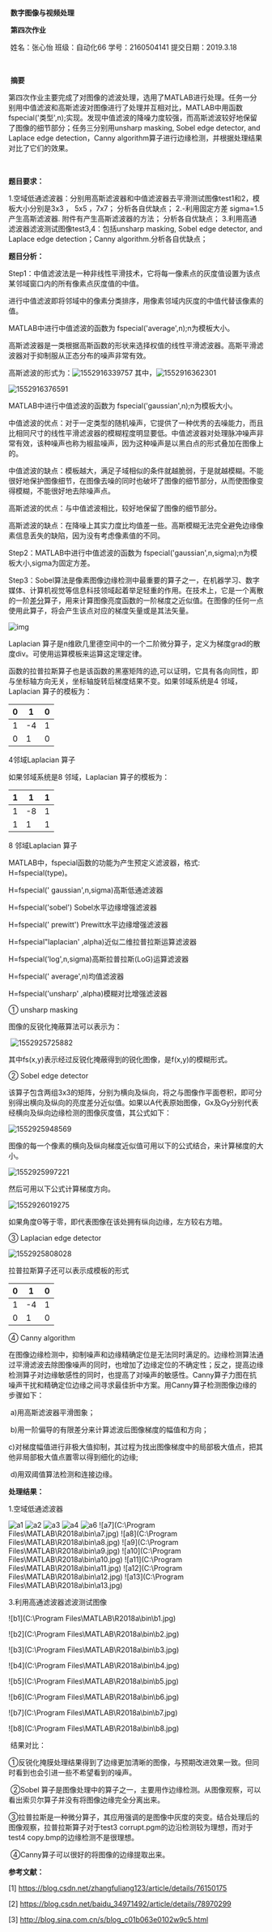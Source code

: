 ​                                                            **数字图像与视频处理** 

​                                                                    **第四次作业** 

​                   姓名：张心怡     班级：自动化66     学号：2160504141     提交日期：2019.3.18 

​                       

​                                                                           **摘要**

​       第四次作业主要完成了对图像的滤波处理，选用了MATLAB进行处理。任务一分别用中值滤波和高斯滤波对图像进行了处理并互相对比，MATLAB中用函数fspecial('类型',n);实现。发现中值滤波的降噪力度较强，而高斯滤波较好地保留了图像的细节部分；任务三分别用unsharp masking, Sobel edge detector, and Laplace edge detection，Canny algorithm算子进行边缘检测，并根据处理结果对比了它们的效果。

 

 



 

​        

**题目要求：**

1.空域低通滤波器：分别用高斯滤波器和中值滤波器去平滑测试图像test1和2，模板大小分别是3x3 ， 5x5 ，7x7； 分析各自优缺点；
2.-利用固定方差 sigma=1.5产生高斯滤波器. 附件有产生高斯滤波器的方法； 分析各自优缺点；
3.利用高通滤波器滤波测试图像test3,4：包括unsharp masking, Sobel edge detector, and Laplace edge detection；Canny algorithm.分析各自优缺点；

**题目分析：**

Step1：中值滤波法是一种非线性平滑技术，它将每一像素点的灰度值设置为该点某邻域窗口内的所有像素点灰度值的中值。

进行中值滤波即将邻域中的像素分类排序，用像素邻域内灰度的中值代替该像素的值。

MATLAB中进行中值滤波的函数为 fspecial('average',n);n为模板大小。

高斯滤波器是一类根据高斯函数的形状来选择权值的线性平滑滤波器。高斯平滑滤波器对于抑制服从正态分布的噪声非常有效。

高斯滤波的形式为：![1552916339757](C:\Users\ADMINI~1\AppData\Local\Temp\1552916339757.png)
其中，![1552916362301](C:\Users\ADMINI~1\AppData\Local\Temp\1552916362301.png)

![1552916376591](C:\Users\ADMINI~1\AppData\Local\Temp\1552916376591.png)

MATLAB中进行中值滤波的函数为 fspecial('gaussian',n);n为模板大小。

中值滤波的优点：对于一定类型的随机噪声，它提供了一种优秀的去噪能力，而且比相同尺寸的线性平滑滤波器的模糊程度明显要低。中值滤波器对处理脉冲噪声非常有效，该种噪声也称为椒盐噪声，因为这种噪声是以黑白点的形式叠加在图像上的。

中值滤波的缺点：模板越大，满足子域相似的条件就越脆弱，于是就越模糊。不能很好地保护图像细节，在图像去噪的同时也破坏了图像的细节部分，从而使图像变得模糊，不能很好地去除噪声点。

高斯滤波的优点：与中值滤波相比，较好地保留了图像的细节部分。

高斯滤波的缺点：在降噪上其实力度比均值差一些。高斯模糊无法完全避免边缘像素信息丢失的缺陷，因为没有考虑像素值的不同。



Step2：MATLAB中进行中值滤波的函数为 fspecial('gaussian',n,sigma);n为模板大小,sigma为固定方差。

 

Step3：Sobel算法是像素图像边缘检测中最重要的算子之一，在机器学习、数字媒体、计算机视觉等信息科技领域起着举足轻重的作用。在技术上，它是一个离散的一阶[差分](https://baike.baidu.com/item/%E5%B7%AE%E5%88%86)算子，用来计算图像亮度函数的一阶梯度之近似值。在图像的任何一点使用此算子，将会产生该点对应的梯度矢量或是其法矢量。

![img](https://images2018.cnblogs.com/blog/955270/201712/955270-20171225134105697-235587583.png)

Laplacian 算子是n维欧几里德空间中的一个二阶微分算子，定义为梯度grad的散度div。可使用运算模板来运算这定理定律。

函数的拉普拉斯算子也是该函数的黑塞矩阵的迹,可以证明，它具有各向同性，即与坐标轴方向无关，坐标轴旋转后梯度结果不变。如果邻域系统是4 邻域，Laplacian 算子的模板为：

| 0    | 1    | 0    |
| ---- | ---- | ---- |
| 1    | -4   | 1    |
| 0    | 1    | 0    |

4邻域Laplacian 算子

如果邻域系统是8 邻域，Laplacian 算子的模板为：

| 1    | 1    | 1    |
| ---- | ---- | ---- |
| 1    | -8   | 1    |
| 1    | 1    | 1    |

8 邻域Laplacian 算子

MATLAB中，fspecial函数的功能为产生预定义滤波器，格式: H=fspecial(type)。

H=fspecial(' gaussian',n,sigma)高斯低通滤波器

H=fspecial('sobel') Sobel水平边缘增强滤波器

H=fspecial(' prewitt') Prewitt水平边缘增强滤波器

H=fspecial"laplacian' ,alpha)近似二维拉普拉斯运算滤波器

H=fspecial('log',n,sigma)高斯拉普拉斯(LoG)运算滤波器

H=fspecial(' average',n)均值滤波器

H=fspecial('unsharp' ,alpha)模糊对比增强滤波器

① unsharp masking 

图像的反锐化掩蔽算法可以表示为：

​            ![1552925725882](C:\Users\ADMINI~1\AppData\Local\Temp\1552925725882.png)         

其中fs(x,y)表示经过反锐化掩蔽得到的锐化图像，是f(x,y)的模糊形式。

② Sobel edge detector

该算子包含两组3x3的矩阵，分别为横向及纵向，将之与图像作平面卷积，即可分别得出横向及纵向的亮度差分近似值。如果以A代表原始图像，Gx及Gy分别代表经横向及纵向边缘检测的图像灰度值，其公式如下： 

![1552925948569](C:\Users\ADMINI~1\AppData\Local\Temp\1552925948569.png)

图像的每一个像素的横向及纵向梯度近似值可用以下的公式结合，来计算梯度的大小。

![1552925997221](C:\Users\ADMINI~1\AppData\Local\Temp\1552925997221.png)

然后可用以下公式计算梯度方向。

![1552926019275](C:\Users\ADMINI~1\AppData\Local\Temp\1552926019275.png)

如果角度Θ等于零，即代表图像在该处拥有纵向边缘，左方较右方暗。

③ Laplacian edge detector

   ![1552925808028](C:\Users\ADMINI~1\AppData\Local\Temp\1552925808028.png)

拉普拉斯算子还可以表示成模板的形式

| 0    | 1    | 0    |
| ---- | ---- | ---- |
| 1    | -4   | 1    |
| 0    | 1    | 0    |

④ Canny algorithm

​    在图像边缘检测中，抑制噪声和边缘精确定位是无法同时满足的。边缘检测算法通过平滑滤波去除图像噪声的同时，也增加了边缘定位的不确定性；反之，提高边缘检测算子对边缘敏感性的同时，也提高了对噪声的敏感性。Canny算子力图在抗噪声干扰和精确定位边缘之间寻求最佳折中方案。用Canny算子检测图像边缘的步骤如下：

​    a)用高斯滤波器平滑图象；

​    b)用一阶偏导的有限差分来计算滤波后图像梯度的幅值和方向；

​    c)对梯度幅值进行非极大值抑制，其过程为找出图像梯度中的局部极大值点，把其他非局部极大值点置零以得到细化的边缘;

​    d)用双阈值算法检测和连接边缘。



**处理结果：**

1.空域低通滤波器

![a1](
https://github.com/Chaselzxy/hw4/blob/master/a1.jpg)
![a2](
https://github.com/Chaselzxy/hw4/blob/master/a2.jpg)
![a3](
https://github.com/Chaselzxy/hw4/blob/master/a3.jpg)
![a4](
https://github.com/Chaselzxy/hw4/blob/master/a4.jpg)
![a6](
https://github.com/Chaselzxy/hw4/blob/master/a6.jpg)
![a7](C:\Program Files\MATLAB\R2018a\bin\a7.jpg)
![a8](C:\Program Files\MATLAB\R2018a\bin\a8.jpg)
![a9](C:\Program Files\MATLAB\R2018a\bin\a9.jpg)
![a10](C:\Program Files\MATLAB\R2018a\bin\a10.jpg)
![a11](C:\Program Files\MATLAB\R2018a\bin\a11.jpg)
![a12](C:\Program Files\MATLAB\R2018a\bin\a12.jpg)
![a13](C:\Program Files\MATLAB\R2018a\bin\a13.jpg)
 

3.利用高通滤波器滤波测试图像

![b1](C:\Program Files\MATLAB\R2018a\bin\b1.jpg)

![b2](C:\Program Files\MATLAB\R2018a\bin\b2.jpg)

![b3](C:\Program Files\MATLAB\R2018a\bin\b3.jpg)

![b4](C:\Program Files\MATLAB\R2018a\bin\b4.jpg)

![b5](C:\Program Files\MATLAB\R2018a\bin\b5.jpg)

![b6](C:\Program Files\MATLAB\R2018a\bin\b6.jpg)

![b7](C:\Program Files\MATLAB\R2018a\bin\b7.jpg)

![b8](C:\Program Files\MATLAB\R2018a\bin\b8.jpg)

​        结果对比：

​        ①反锐化掩膜处理结果得到了边缘更加清晰的图像，与预期改进效果一致。但同时看到也会引进一些不希望看到的噪声。

​        ②Sobel 算子是图像处理中的算子之一，主要用作边缘检测。从图像观察，可以看出索贝尔算子并没有将图像边缘完全分离出来。

​        ③拉普拉斯是一种微分算子，其应用强调的是图像中灰度的突变。结合处理后的图像观察，拉普拉斯算子对于test3 corrupt.pgm的边沿检测较为理想，而对于test4 copy.bmp的边缘检测不是很理想。

​        ④Canny算子可以很好的将图像的边缘提取出来。



**参考文献：**

[1] https://blog.csdn.net/zhangfuliang123/article/details/76150175

[2] https://blog.csdn.net/baidu_34971492/article/details/78970299

[3] http://blog.sina.com.cn/s/blog_c01b063e0102w9c5.html

 
